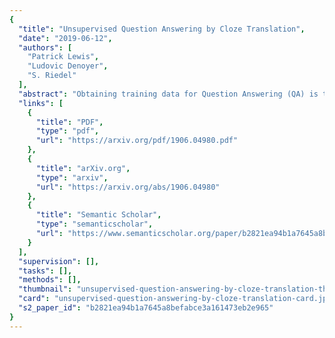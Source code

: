 ```yaml
---
{
  "title": "Unsupervised Question Answering by Cloze Translation",
  "date": "2019-06-12",
  "authors": [
    "Patrick Lewis",
    "Ludovic Denoyer",
    "S. Riedel"
  ],
  "abstract": "Obtaining training data for Question Answering (QA) is time-consuming and resource-intensive, and existing QA datasets are only available for limited domains and languages. In this work, we explore to what extent high quality training data is actually required for Extractive QA, and investigate the possibility of unsupervised Extractive QA. We approach this problem by first learning to generate context, question and answer triples in an unsupervised manner, which we then use to synthesize Extractive QA training data automatically. To generate such triples, we first sample random context paragraphs from a large corpus of documents and then random noun phrases or named entity mentions from these paragraphs as answers. Next we convert answers in context to \"fill-in-the-blank\" cloze questions and finally translate them into natural questions. We propose and compare various unsupervised ways to perform cloze-to-natural question translation, including training an unsupervised NMT model using non-aligned corpora of natural questions and cloze questions as well as a rule-based approach. We find that modern QA models can learn to answer human questions surprisingly well using only synthetic training data. We demonstrate that, without using the SQuAD training data at all, our approach achieves 56.4 F1 on SQuAD v1 (64.5 F1 when the answer is a Named entity mention), outperforming early supervised models.",
  "links": [
    {
      "title": "PDF",
      "type": "pdf",
      "url": "https://arxiv.org/pdf/1906.04980.pdf"
    },
    {
      "title": "arXiv.org",
      "type": "arxiv",
      "url": "https://arxiv.org/abs/1906.04980"
    },
    {
      "title": "Semantic Scholar",
      "type": "semanticscholar",
      "url": "https://www.semanticscholar.org/paper/b2821ea94b1a7645a8befabce3a161473eb2e965"
    }
  ],
  "supervision": [],
  "tasks": [],
  "methods": [],
  "thumbnail": "unsupervised-question-answering-by-cloze-translation-thumb.jpg",
  "card": "unsupervised-question-answering-by-cloze-translation-card.jpg",
  "s2_paper_id": "b2821ea94b1a7645a8befabce3a161473eb2e965"
}
---
```


